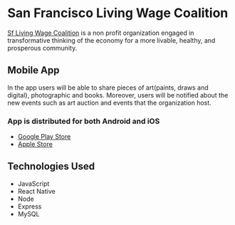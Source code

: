 # San Francisco Living Wage Coalition
[Sf Living Wage Coalition](https://www.livingwage-sf.org/) is a non profit organization engaged in transformative thinking of the economy for a more livable, healthy, and prosperous community.

## Mobile App
In the app users will be able to share pieces of art(paints, draws and digital), photographic and books. Moreover, users will be notified about the new events such as art auction and events that the organization host.

### App is distributed for both Android and iOS
* [Google Play Store](https://play.google.com/store/apps/details?id=com.sfLiving.sflivingwagecoalition&hl=en)
* [Apple Store](https://apps.apple.com/us/app/id1510663811)

## Technologies Used
* JavaScript
* React Native
* Node
* Express
* MySQL


